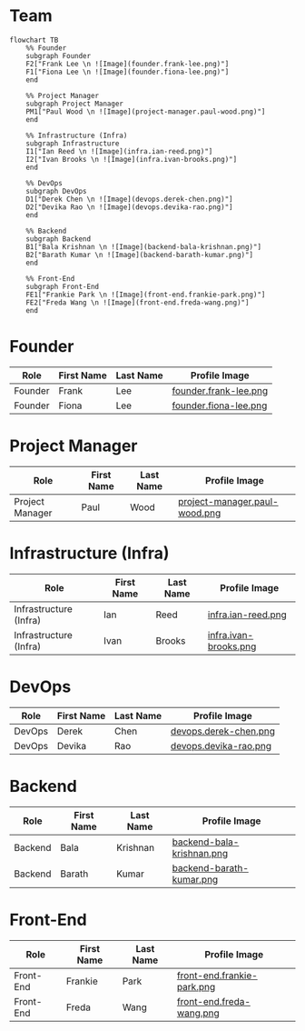 # Team

```mermaid
flowchart TB
    %% Founder
    subgraph Founder
    F2["Frank Lee \n ![Image](founder.frank-lee.png)"]
    F1["Fiona Lee \n ![Image](founder.fiona-lee.png)"]
    end

    %% Project Manager
    subgraph Project Manager
    PM1["Paul Wood \n ![Image](project-manager.paul-wood.png)"]
    end

    %% Infrastructure (Infra)
    subgraph Infrastructure
    I1["Ian Reed \n ![Image](infra.ian-reed.png)"]
    I2["Ivan Brooks \n ![Image](infra.ivan-brooks.png)"]
    end

    %% DevOps
    subgraph DevOps
    D1["Derek Chen \n ![Image](devops.derek-chen.png)"]
    D2["Devika Rao \n ![Image](devops.devika-rao.png)"]
    end

    %% Backend
    subgraph Backend
    B1["Bala Krishnan \n ![Image](backend-bala-krishnan.png)"]
    B2["Barath Kumar \n ![Image](backend-barath-kumar.png)"]
    end

    %% Front-End
    subgraph Front-End
    FE1["Frankie Park \n ![Image](front-end.frankie-park.png)"]
    FE2["Freda Wang \n ![Image](front-end.freda-wang.png)"]
    end
```

# Founder

| Role    | First Name | Last Name | Profile Image                                  |
|---------|------------|-----------|------------------------------------------------|
| Founder | Frank      | Lee       | [founder.frank-lee.png](founder.frank-lee.png) |
| Founder | Fiona      | Lee       | [founder.fiona-lee.png](founder.fiona-lee.png) |

# Project Manager

| Role            | First Name | Last Name | Profile Image                                                  |
|-----------------|------------|-----------|----------------------------------------------------------------|
| Project Manager | Paul       | Wood      | [project-manager.paul-wood.png](project-manager.paul-wood.png) |

# Infrastructure (Infra)

| Role                   | First Name | Last Name | Profile Image                                  |
|------------------------|------------|-----------|------------------------------------------------|
| Infrastructure (Infra) | Ian        | Reed      | [infra.ian-reed.png](infra.ian-reed.png)       |
| Infrastructure (Infra) | Ivan       | Brooks    | [infra.ivan-brooks.png](infra.ivan-brooks.png) |

# DevOps

| Role   | First Name | Last Name | Profile Image                                  |
|--------|------------|-----------|------------------------------------------------|
| DevOps | Derek      | Chen      | [devops.derek-chen.png](devops.derek-chen.png) |
| DevOps | Devika     | Rao       | [devops.devika-rao.png](devops.devika-rao.png) |

# Backend

| Role    | First Name | Last Name | Profile Image                                          |
|---------|------------|-----------|--------------------------------------------------------|
| Backend | Bala       | Krishnan  | [backend-bala-krishnan.png](backend-bala-krishnan.png) |
| Backend | Barath     | Kumar     | [backend-barath-kumar.png](backend-barath-kumar.png)   |

# Front-End

| Role      | First Name | Last Name | Profile Image                                            |
|-----------|------------|-----------|----------------------------------------------------------|
| Front-End | Frankie    | Park      | [front-end.frankie-park.png](front-end.frankie-park.png) |
| Front-End | Freda      | Wang      | [front-end.freda-wang.png](front-end.freda-wang.png)     |
